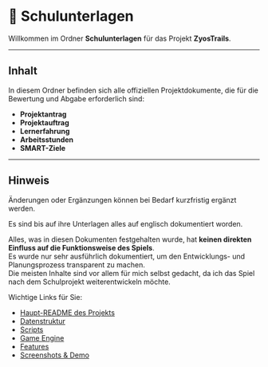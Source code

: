 # 📂 Schulunterlagen

Willkommen im Ordner **Schulunterlagen** für das Projekt **ZyosTrails**.

---

## Inhalt

In diesem Ordner befinden sich alle offiziellen Projektdokumente, die für die Bewertung und Abgabe erforderlich sind:

- **Projektantrag**  
- **Projektauftrag**  
- **Lernerfahrung**
- **Arbeitsstunden**
- **SMART-Ziele**

---

## Hinweis

Änderungen oder Ergänzungen können bei Bedarf kurzfristig ergänzt werden.

Es sind bis auf ihre Unterlagen alles auf englisch dokumentiert worden.

Alles, was in diesen Dokumenten festgehalten wurde, hat **keinen direkten Einfluss auf die Funktionsweise des Spiels**.  
Es wurde nur sehr ausführlich dokumentiert, um den Entwicklungs- und Planungsprozess transparent zu machen.  
Die meisten Inhalte sind vor allem für mich selbst gedacht, da ich das Spiel nach dem Schulprojekt weiterentwickeln möchte.

Wichtige Links für Sie:
- [Haupt-README des Projekts](../README.md)
- [Datenstruktur](../Data_Structure/README.md)
- [Scripts](../Scripts/README.md)
- [Game Engine](../Game_Engine/README.md)
- [Features](../Features/README.md)
- [Screenshots & Demo](../Screenshots_and_Demo/README.md)